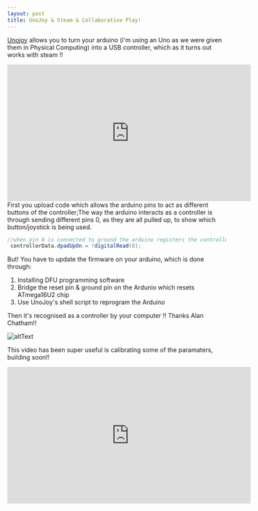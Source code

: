 ```yaml
---
layout: post
title: UnoJoy & Steam & Collaborative Play!
---
```


[Unojoy](https://github.com/AlanChatham/UnoJoy) allows you to turn your arduino (i'm using an Uno as we were given them in Physical Computing) into a USB controller, which as it turns out works with steam !!

<iframe width="560" height="315" src="https://www.youtube.com/embed/FqfR1u44Pnk?ecver=1" frameborder="0" allowfullscreen></iframe>
First you upload code which allows the arduino pins to act as different buttons of the controller;The way the arduino interacts as a controller is through sending different pins 0, as they are all pulled up, to show which button/joystick is being used. 

```java
//when pin 8 is connected to ground the arduino registers the controller input
 controllerData.dpadUpOn = !digitalRead(8);
```

But! You have to update the firmware on your arduino, which is done through:
1. Installing DFU  programming software
2. Bridge the reset pin & ground pin on the Ardunio which resets ATmega16U2 chip
3. Use UnoJoy's shell script to reprogram the Arduino

Then it's recognised as a controller by your computer !! Thanks Alan Chatham!!

![altText](https://annaclow.github.io/blogImages/SteamUnoJoy.png)

This video has been super useful is calibrating some of the paramaters, building soon!!
<iframe width="560" height="315" src="https://www.youtube.com/embed/GrO8ZmxbOyI?ecver=1" frameborder="0" allowfullscreen></iframe>
